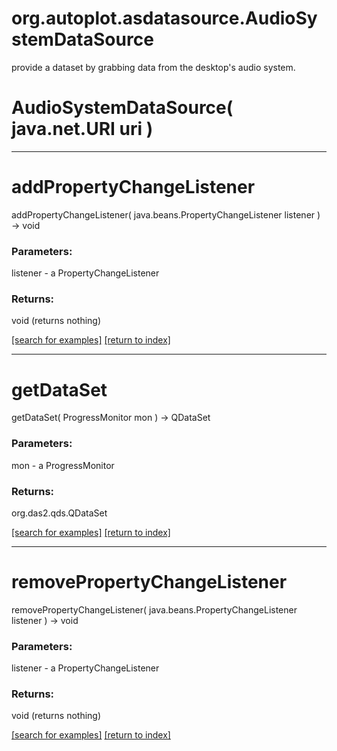 # org.autoplot.asdatasource.AudioSystemDataSource

provide a dataset by grabbing data from the desktop's audio system.

# AudioSystemDataSource( java.net.URI uri )


***
<a name="addPropertyChangeListener"></a>
# addPropertyChangeListener
addPropertyChangeListener( java.beans.PropertyChangeListener listener ) &rarr; void



### Parameters:
listener - a PropertyChangeListener

### Returns:
void (returns nothing)


<a href="https://github.com/autoplot/dev/search?q=addPropertyChangeListener&unscoped_q=addPropertyChangeListener">[search for examples]</a>
<a href="https://github.com/autoplot/documentation/blob/master/javadoc/index-all.md">[return to index]</a>

***
<a name="getDataSet"></a>
# getDataSet
getDataSet( ProgressMonitor mon ) &rarr; QDataSet



### Parameters:
mon - a ProgressMonitor

### Returns:
org.das2.qds.QDataSet


<a href="https://github.com/autoplot/dev/search?q=getDataSet&unscoped_q=getDataSet">[search for examples]</a>
<a href="https://github.com/autoplot/documentation/blob/master/javadoc/index-all.md">[return to index]</a>

***
<a name="removePropertyChangeListener"></a>
# removePropertyChangeListener
removePropertyChangeListener( java.beans.PropertyChangeListener listener ) &rarr; void



### Parameters:
listener - a PropertyChangeListener

### Returns:
void (returns nothing)


<a href="https://github.com/autoplot/dev/search?q=removePropertyChangeListener&unscoped_q=removePropertyChangeListener">[search for examples]</a>
<a href="https://github.com/autoplot/documentation/blob/master/javadoc/index-all.md">[return to index]</a>

